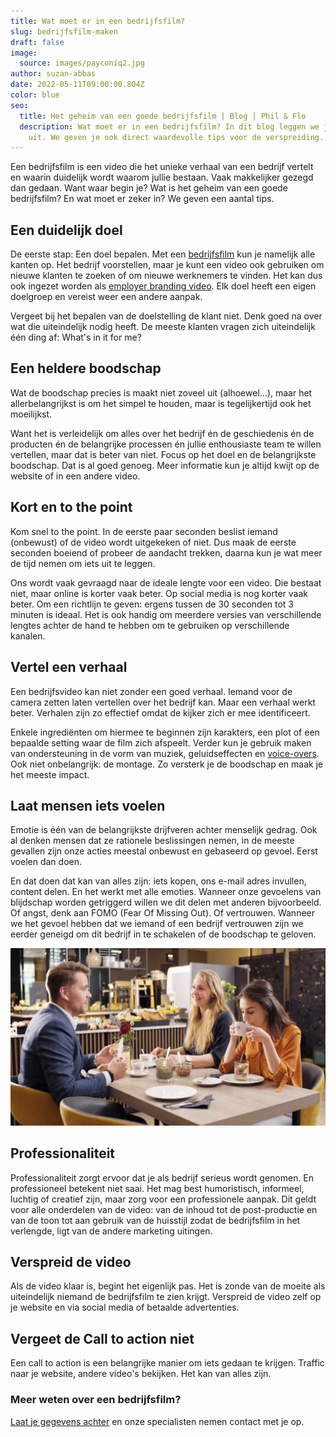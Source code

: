 ```yaml
---
title: Wat moet er in een bedrijfsfilm?
slug: bedrijfsfilm-maken
draft: false
image:
  source: images/payconiq2.jpg
author: suzan-abbas
date: 2022-05-11T09:00:00.804Z
color: blue
seo:
  title: Het geheim van een goede bedrijfsfilm | Blog | Phil & Flo
  description: Wat moet er in een bedrijfsfilm? In dit blog leggen we je alles
    uit. We geven je ook direct waardevolle tips voor de verspreiding..
---
```

Een bedrijfsfilm is een video die het unieke verhaal van een bedrijf vertelt en waarin duidelijk wordt waarom jullie bestaan. Vaak makkelijker gezegd dan gedaan. Want waar begin je? Wat is het geheim van een goede bedrijfsfilm? En wat moet er zeker in? We geven een aantal tips.

## Een duidelijk doel

De eerste stap: Een doel bepalen. Met een [bedrijfsfilm](https://www.philenflo.nl/bedrijfsfilm-laten-maken/) kun je namelijk alle kanten op. Het bedrijf voorstellen, maar je kunt een video ook gebruiken om nieuwe klanten te zoeken of om nieuwe werknemers te vinden. Het kan dus ook ingezet worden als [employer branding video](https://www.philenflo.nl/oplossingen/employer-branding/). Elk doel heeft een eigen doelgroep en vereist weer een andere aanpak. 

Vergeet bij het bepalen van de doelstelling de klant niet. Denk goed na over wat die uiteindelijk nodig heeft. De meeste klanten vragen zich uiteindelijk één ding af: What's in it for me?

## Een heldere boodschap

Wat de boodschap precies is maakt niet zoveel uit (alhoewel…), maar het allerbelangrijkst is om het simpel te houden, maar is tegelijkertijd ook het moeilijkst. 

Want het is verleidelijk om alles over het bedrijf én de geschiedenis én de producten én de belangrijke processen én jullie enthousiaste team te willen vertellen, maar dat is beter van niet. Focus op het doel en de belangrijkste boodschap. Dat is al goed genoeg. Meer informatie kun je altijd kwijt op de website of in een andere video. 

## Kort en to the point

Kom snel to the point. In de eerste paar seconden beslist iemand (onbewust) of de video wordt uitgekeken of niet. Dus maak de eerste seconden boeiend of probeer de aandacht trekken, daarna kun je wat meer de tijd nemen om iets uit te leggen.

Ons wordt vaak gevraagd naar de ideale lengte voor een video. Die bestaat niet, maar online is korter vaak beter. Op social media is nog korter vaak beter. Om een richtlijn te geven: ergens tussen de 30 seconden tot 3 minuten is ideaal. Het is ook handig om meerdere versies van verschillende lengtes achter de hand te hebben om te gebruiken op verschillende kanalen.

## Vertel een verhaal

Een bedrijfsvideo kan niet zonder een goed verhaal. Iemand voor de camera zetten laten vertellen over het bedrijf kan. Maar een verhaal werkt beter. Verhalen zijn zo effectief omdat de kijker zich er mee identificeert.

Enkele ingrediënten om hiermee te beginnen zijn karakters, een plot of een bepaalde setting waar de film zich afspeelt. Verder kun je gebruik maken van ondersteuning in de vorm van muziek, geluidseffecten en [voice-overs](https://www.philenflo.nl/kennisbank/wat-is-een-voice-over/). Ook niet onbelangrijk: de montage. Zo versterk je de boodschap en maak je het meeste impact.

## Laat mensen iets voelen

Emotie is één van de belangrijkste drijfveren achter menselijk gedrag. Ook al denken mensen dat ze rationele beslissingen nemen, in de meeste gevallen zijn onze acties meestal onbewust en gebaseerd op gevoel. Eerst voelen dan doen. 

En dat doen dat kan van alles zijn: iets kopen, ons e-mail adres invullen, content delen. En het werkt met alle emoties. Wanneer onze gevoelens van blijdschap worden getriggerd willen we dit delen met anderen bijvoorbeeld. Of angst, denk aan FOMO (Fear Of Missing Out). Of vertrouwen. Wanneer we het gevoel hebben dat we iemand of een bedrijf vertrouwen zijn we eerder geneigd om dit bedrijf in te schakelen of de boodschap te geloven.

![](images/jde-marcilla1.jpg "Bedrijfsfilms voor Douwe Egberts")

## Professionaliteit

Professionaliteit zorgt ervoor dat je als bedrijf serieus wordt genomen. En professioneel betekent niet saai. Het mag best humoristisch, informeel, luchtig of creatief zijn, maar zorg voor een professionele aanpak. Dit geldt voor alle onderdelen van de video: van de inhoud tot de post-productie en van de toon tot aan gebruik van de huisstijl zodat de bedrijfsfilm in het verlengde, ligt van de andere marketing uitingen.

## Verspreid de video

Als de video klaar is, begint het eigenlijk pas. Het is zonde van de moeite als uiteindelijk niemand de bedrijfsfilm te zien krijgt. Verspreid de video zelf op je website en via social media of betaalde advertenties.

## Vergeet de Call to action niet

Een call to action is een belangrijke manier om iets gedaan te krijgen. Traffic naar je website, andere video's bekijken. Het kan van alles zijn. 

### Meer weten over een bedrijfsfilm?

[Laat je gegevens achter](https://www.philenflo.nl/contact/) en onze specialisten nemen contact met je op.